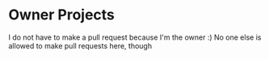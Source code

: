 # Owner Projects
I do not have to make a pull request because I'm the owner :)
No one else is allowed to make pull requests here, though
